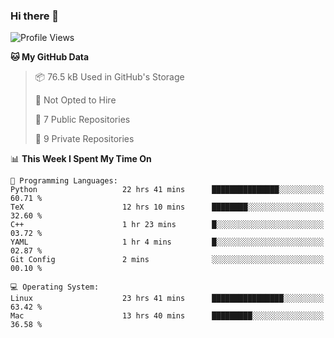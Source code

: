 ### Hi there 👋

<!--
**huayuan4396/huayuan4396** is a ✨ _special_ ✨ repository because its `README.md` (this file) appears on your GitHub profile.

Here are some ideas to get you started:

- 🔭 I’m currently working on ...
- 🌱 I’m currently learning ...
- 👯 I’m looking to collaborate on ...
- 🤔 I’m looking for help with ...
- 💬 Ask me about ...
- 📫 How to reach me: ...
- 😄 Pronouns: ...
- ⚡ Fun fact: ...
-->

<!--START_SECTION:waka-->
![Profile Views](http://img.shields.io/badge/Profile%20Views-18-blue)

**🐱 My GitHub Data** 

> 📦 76.5 kB Used in GitHub's Storage 
 > 
> 🚫 Not Opted to Hire
 > 
> 📜 7 Public Repositories 
 > 
> 🔑 9 Private Repositories 
 > 
📊 **This Week I Spent My Time On** 

```text
💬 Programming Languages: 
Python                   22 hrs 41 mins      ███████████████░░░░░░░░░░   60.71 % 
TeX                      12 hrs 10 mins      ████████░░░░░░░░░░░░░░░░░   32.60 % 
C++                      1 hr 23 mins        █░░░░░░░░░░░░░░░░░░░░░░░░   03.72 % 
YAML                     1 hr 4 mins         █░░░░░░░░░░░░░░░░░░░░░░░░   02.87 % 
Git Config               2 mins              ░░░░░░░░░░░░░░░░░░░░░░░░░   00.10 % 

💻 Operating System: 
Linux                    23 hrs 41 mins      ████████████████░░░░░░░░░   63.42 % 
Mac                      13 hrs 40 mins      █████████░░░░░░░░░░░░░░░░   36.58 % 
```


<!--END_SECTION:waka-->
